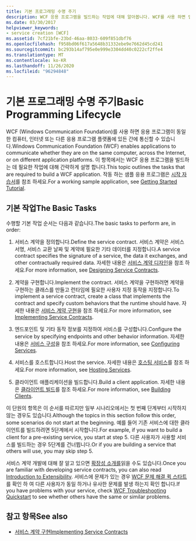 ```yaml
---
title: 기본 프로그래밍 수명 주기
description: WCF 응용 프로그램을 빌드하는 작업에 대해 알아봅니다. WCF를 사용 하면 앱이 동일한 컴퓨터, 네트워크 또는 다른 응용 프로그램 플랫폼에서 통신할 수 있습니다.
ms.date: 03/30/2017
helpviewer_keywords:
- service creation [WCF]
ms.assetid: 7cf21bfe-23bd-46aa-8033-609f851dbf76
ms.openlocfilehash: f958bd06f617a5648b31332ebe9e7662d45cd241
ms.sourcegitcommit: bc293b14af795e0e999e3304dd40c0222cf2ffe4
ms.translationtype: MT
ms.contentlocale: ko-KR
ms.lasthandoff: 11/26/2020
ms.locfileid: "96294848"
---
```

# <a name="basic-programming-lifecycle"></a><span data-ttu-id="a3e73-104">기본 프로그래밍 수명 주기</span><span class="sxs-lookup"><span data-stu-id="a3e73-104">Basic Programming Lifecycle</span></span>

<span data-ttu-id="a3e73-105">WCF (Windows Communication Foundation)를 사용 하면 응용 프로그램이 동일한 컴퓨터, 인터넷 또는 다른 응용 프로그램 플랫폼에 있든 간에 통신할 수 있습니다.</span><span class="sxs-lookup"><span data-stu-id="a3e73-105">Windows Communication Foundation (WCF) enables applications to communicate whether they are on the same computer, across the Internet, or on different application platforms.</span></span> <span data-ttu-id="a3e73-106">이 항목에서는 WCF 응용 프로그램을 빌드하는 데 필요한 작업에 대해 간략하게 설명 합니다.</span><span class="sxs-lookup"><span data-stu-id="a3e73-106">This topic outlines the tasks that are required to build a WCF application.</span></span> <span data-ttu-id="a3e73-107">작동 하는 샘플 응용 프로그램은 [시작 자습서](getting-started-tutorial.md)를 참조 하세요.</span><span class="sxs-lookup"><span data-stu-id="a3e73-107">For a working sample application, see [Getting Started Tutorial](getting-started-tutorial.md).</span></span>  
  
## <a name="the-basic-tasks"></a><span data-ttu-id="a3e73-108">기본 작업</span><span class="sxs-lookup"><span data-stu-id="a3e73-108">The Basic Tasks</span></span>  

 <span data-ttu-id="a3e73-109">수행할 기본 작업 순서는 다음과 같습니다.</span><span class="sxs-lookup"><span data-stu-id="a3e73-109">The basic tasks to perform are, in order:</span></span>  
  
1. <span data-ttu-id="a3e73-110">서비스 계약을 정의합니다.</span><span class="sxs-lookup"><span data-stu-id="a3e73-110">Define the service contract.</span></span> <span data-ttu-id="a3e73-111">서비스 계약은 서비스 서명, 서비스 교환 날짜 및 계약에 필요한 기타 데이터를 지정합니다.</span><span class="sxs-lookup"><span data-stu-id="a3e73-111">A service contract specifies the signature of a service, the data it exchanges, and other contractually required data.</span></span> <span data-ttu-id="a3e73-112">자세한 내용은 [서비스 계약 디자인](designing-service-contracts.md)을 참조 하세요.</span><span class="sxs-lookup"><span data-stu-id="a3e73-112">For more information, see [Designing Service Contracts](designing-service-contracts.md).</span></span>  
  
2. <span data-ttu-id="a3e73-113">계약을 구현합니다.</span><span class="sxs-lookup"><span data-stu-id="a3e73-113">Implement the contract.</span></span> <span data-ttu-id="a3e73-114">서비스 계약을 구현하려면 계약을 구현하는 클래스를 만들고 런타임에 필요한 사용자 지정 동작을 지정합니다.</span><span class="sxs-lookup"><span data-stu-id="a3e73-114">To implement a service contract, create a class that implements the contract and specify custom behaviors that the runtime should have.</span></span> <span data-ttu-id="a3e73-115">자세한 내용은 [서비스 계약 구현](implementing-service-contracts.md)을 참조 하세요.</span><span class="sxs-lookup"><span data-stu-id="a3e73-115">For more information, see [Implementing Service Contracts](implementing-service-contracts.md).</span></span>  
  
3. <span data-ttu-id="a3e73-116">엔드포인트 및 기타 동작 정보를 지정하여 서비스를 구성합니다.</span><span class="sxs-lookup"><span data-stu-id="a3e73-116">Configure the service by specifying endpoints and other behavior information.</span></span> <span data-ttu-id="a3e73-117">자세한 내용은 [서비스 구성](configuring-services.md)을 참조 하세요.</span><span class="sxs-lookup"><span data-stu-id="a3e73-117">For more information, see [Configuring Services](configuring-services.md).</span></span>  
  
4. <span data-ttu-id="a3e73-118">서비스를 호스트합니다.</span><span class="sxs-lookup"><span data-stu-id="a3e73-118">Host the service.</span></span> <span data-ttu-id="a3e73-119">자세한 내용은 [호스팅 서비스](hosting-services.md)를 참조 하세요.</span><span class="sxs-lookup"><span data-stu-id="a3e73-119">For more information, see [Hosting Services](hosting-services.md).</span></span>  
  
5. <span data-ttu-id="a3e73-120">클라이언트 애플리케이션을 빌드합니다.</span><span class="sxs-lookup"><span data-stu-id="a3e73-120">Build a client application.</span></span> <span data-ttu-id="a3e73-121">자세한 내용은 [클라이언트 빌드](building-clients.md)를 참조 하세요.</span><span class="sxs-lookup"><span data-stu-id="a3e73-121">For more information, see [Building Clients](building-clients.md).</span></span>  
  
 <span data-ttu-id="a3e73-122">이 단원의 항목은 이 순서를 따르지만 일부 시나리오에서는 첫 번째 단계부터 시작하지 않는 경우도 있습니다.</span><span class="sxs-lookup"><span data-stu-id="a3e73-122">Although the topics in this section follow this order, some scenarios do not start at the beginning.</span></span> <span data-ttu-id="a3e73-123">예를 들어 기존 서비스에 대한 클라이언트를 빌드하려면 5단계에서 시작합니다.</span><span class="sxs-lookup"><span data-stu-id="a3e73-123">For example, if you want to build a client for a pre-existing service, you start at step 5.</span></span> <span data-ttu-id="a3e73-124">다른 사용자가 사용할 서비스를 빌드하는 경우 5단계를 건너뜁니다.</span><span class="sxs-lookup"><span data-stu-id="a3e73-124">Or if you are building a service that others will use, you may skip step 5.</span></span>  
  
 <span data-ttu-id="a3e73-125">서비스 계약 개발에 대해 잘 알고 있으면 [확장성 소개를](introduction-to-extensibility.md)읽을 수도 있습니다.</span><span class="sxs-lookup"><span data-stu-id="a3e73-125">Once you are familiar with developing service contracts, you can also read [Introduction to Extensibility](introduction-to-extensibility.md).</span></span> <span data-ttu-id="a3e73-126">서비스에 문제가 있는 경우 [WCF 문제 해결 퀵 스타트](wcf-troubleshooting-quickstart.md) 를 확인 하 여 다른 사용자가 동일 하거나 유사한 문제를 발생 하는지 확인 합니다.</span><span class="sxs-lookup"><span data-stu-id="a3e73-126">If you have problems with your service, check [WCF Troubleshooting Quickstart](wcf-troubleshooting-quickstart.md) to see whether others have the same or similar problems.</span></span>  
  
## <a name="see-also"></a><span data-ttu-id="a3e73-127">참고 항목</span><span class="sxs-lookup"><span data-stu-id="a3e73-127">See also</span></span>

- [<span data-ttu-id="a3e73-128">서비스 계약 구현</span><span class="sxs-lookup"><span data-stu-id="a3e73-128">Implementing Service Contracts</span></span>](implementing-service-contracts.md)
